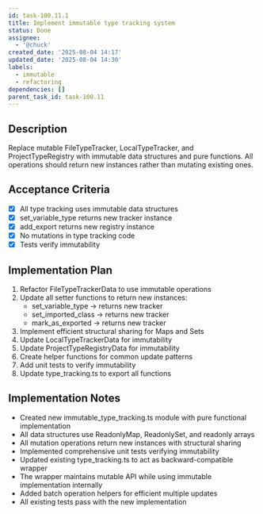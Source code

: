 ```yaml
---
id: task-100.11.1
title: Implement immutable type tracking system
status: Done
assignee:
  - '@chuck'
created_date: '2025-08-04 14:17'
updated_date: '2025-08-04 14:30'
labels:
  - immutable
  - refactoring
dependencies: []
parent_task_id: task-100.11
---
```


## Description

Replace mutable FileTypeTracker, LocalTypeTracker, and ProjectTypeRegistry with immutable data structures and pure functions. All operations should return new instances rather than mutating existing ones.

## Acceptance Criteria

- [x] All type tracking uses immutable data structures
- [x] set_variable_type returns new tracker instance
- [x] add_export returns new registry instance
- [x] No mutations in type tracking code
- [x] Tests verify immutability

## Implementation Plan

1. Refactor FileTypeTrackerData to use immutable operations
2. Update all setter functions to return new instances:
   - set_variable_type → returns new tracker
   - set_imported_class → returns new tracker
   - mark_as_exported → returns new tracker
3. Implement efficient structural sharing for Maps and Sets
4. Update LocalTypeTrackerData for immutability
5. Update ProjectTypeRegistryData for immutability
6. Create helper functions for common update patterns
7. Add unit tests to verify immutability
8. Update type_tracking.ts to export all functions

## Implementation Notes

- Created new immutable_type_tracking.ts module with pure functional implementation
- All data structures use ReadonlyMap, ReadonlySet, and readonly arrays
- All mutation operations return new instances with structural sharing
- Implemented comprehensive unit tests verifying immutability
- Updated existing type_tracking.ts to act as backward-compatible wrapper
- The wrapper maintains mutable API while using immutable implementation internally
- Added batch operation helpers for efficient multiple updates
- All existing tests pass with the new implementation
